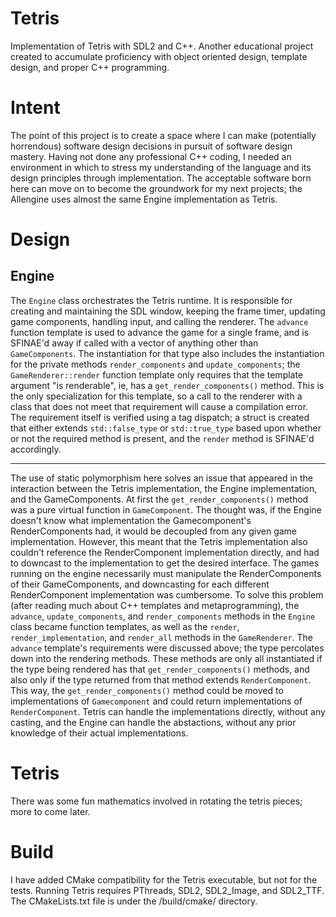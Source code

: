 # Tetris

Implementation of Tetris with SDL2 and C++. Another educational
project created to accumulate proficiency with object oriented design,
template design, and proper C++ programming.

# Intent

The point of this project is to create a space where I can make
(potentially horrendous) software design decisions in pursuit of
software design mastery.  Having not done any professional C++ coding,
I needed an environment in which to stress my understanding of the
language and its design principles through implementation. The
acceptable software born here can move on to become the groundwork for
my next projects; the Allengine uses almost the same Engine
implementation as Tetris.

# Design

## Engine

The `Engine` class orchestrates the Tetris runtime. It is responsible
for creating and maintaining the SDL window, keeping the frame timer,
updating game components, handling input, and calling the
renderer. The `advance` function template is used to advance the game
for a single frame, and is SFINAE'd away if called with a vector of
anything other than `GameComponents`. The instantiation for that type
also includes the instantiation for the private methods
`render_components` and `update_components`; the
`GameRenderer::render` function template only requires that the
template argument "is renderable", ie, has a `get_render_components()`
method. This is the only specialization for this template, so a call
to the renderer with a class that does not meet that requirement will
cause a compilation error. The requirement itself is verified using a
tag dispatch; a struct is created that either extends
`std::false_type` or `std::true_type` based upon whether or not the
required method is present, and the `render` method is SFINAE'd
accordingly. 
* * *
The use of static polymorphism here solves an issue that
appeared in the interaction between the Tetris implementation, the
Engine implementation, and the GameComponents. At first the
`get_render_components()` method was a pure virtual function in
`GameComponent`. The thought was, if the Engine doesn't know what
implementation the Gamecomponent's RenderComponents had, it would be
decoupled from any given game implementation. However, this meant that
the Tetris implementation also couldn't reference the RenderComponent
implementation directly, and had to downcast to the implementation to
get the desired interface. The games running on the engine necessarily
must manipulate the RenderComponents of their GameComponents, and
downcasting for each different RenderComponent implementation was
cumbersome. To solve this problem (after reading much about C++
templates and metaprogramming), the `advance`, `update_components`,
and `render_components` methods in the `Engine` class became function
templates, as well as the `render`, `render_implementation`, and
`render_all` methods in the `GameRenderer`. The `advance` template's
requirements were discussed above; the type percolates down into the
rendering methods. These methods are only all instantiated if the type
being rendered has that `get_render_components()` methods, and also
only if the type returned from that method extends
`RenderComponent`. This way, the `get_render_components()` method
could be moved to implementations of `Gamecomponent` and could return
implementations of `RenderComponent`. Tetris can handle the
implementations directly, without any casting, and the Engine can
handle the abstactions, without any prior knowledge of their actual
implementations.

# Tetris

There was some fun mathematics involved in rotating the tetris pieces;
more to come later.

# Build

I have added CMake compatibility for the Tetris executable, but not
for the tests. Running Tetris requires PThreads, SDL2, SDL2\_Image, and
SDL2\_TTF. The CMakeLists.txt file is under the /build/cmake/ directory.
